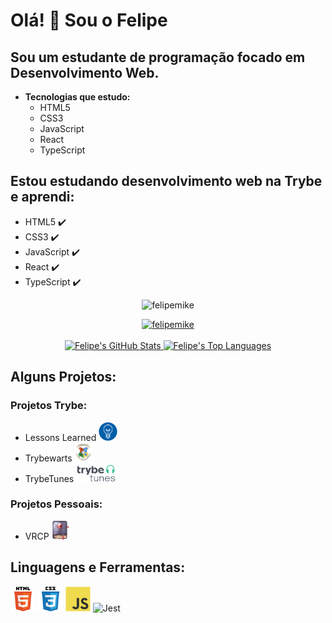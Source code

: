 # Olá! 👋 Sou o Felipe

## Sou um estudante de programação focado em Desenvolvimento Web.

- **Tecnologias que estudo:**
  - HTML5
  - CSS3
  - JavaScript
  - React
  - TypeScript

## Estou estudando desenvolvimento web na Trybe e aprendi:

- HTML5 ✔️
- CSS3 ✔️
- JavaScript ✔️
- React ✔️
- TypeScript ✔️

<div align="center">
  <p><img src="https://komarev.com/ghpvc/?username=felipemike&label=Visualizações&color=0e75b6&style=flat" alt="felipemike" /></p>
  <a href="https://github.com/ryo-ma/github-profile-trophy"><img src="https://github-profile-trophy.vercel.app/?username=felipemike" alt="felipemike" /></a>  
</div>

<br>

<div align="center">
  <a href="https://github.com/felipemike">
    <img height="150em" src="https://github-readme-stats.vercel.app/api?username=felipemike&show_icons=true&theme=radical&include_all_commits=true&count_private=true&hide=issues" alt="Felipe's GitHub Stats"/>
    <img height="150em" src="https://github-readme-stats.vercel.app/api/top-langs/?username=felipemike&layout=compact&theme=radical" alt="Felipe's Top Languages"/>
  </a>
</div>

## Alguns Projetos:

### Projetos Trybe:

- Lessons Learned  [<img src="https://github.com/felipemike/lessons-learned/blob/main/trybe.png" height="30">](https://felipemike.github.io/lessons-learned)
- Trybewarts  [<img src="https://github.com/felipemike/trybewarts/blob/main/images/trybewarts-colored.svg" height="30">](https://felipemike.github.io/trybewarts)
- TrybeTunes  [<img src="https://github.com/felipemike/trybetunes/blob/main/src/assets/logo.png" height="30">](https://github.com/felipemike/trybetunes)

### Projetos Pessoais:

- VRCP [<img src="https://github.com/felipemike/vcp-main/blob/main/favicon.png" height="30">](https://github.com/felipemike/vcp-main)

## Linguagens e Ferramentas:

<p align="left">
  <img src="https://raw.githubusercontent.com/devicons/devicon/master/icons/html5/html5-original-wordmark.svg" alt="HTML5" width="40" height="40"/>  
  <img src="https://raw.githubusercontent.com/devicons/devicon/master/icons/css3/css3-original-wordmark.svg" alt="CSS3" width="40" height="40"/>  
  <img src="https://raw.githubusercontent.com/devicons/devicon/master/icons/javascript/javascript-original.svg" alt="JavaScript" width="40" height="40"/>  
  <img src="https://www.vectorlogo.zone/logos/jestjsio/jestjsio-icon.svg" alt="Jest" width="40" height="40"/>  
